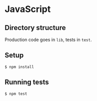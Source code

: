 # JavaScript

## Directory structure
Production code goes in `lib`, tests in `test`.

## Setup
```console
$ npm install
```

## Running tests
```console
$ npm test
```
